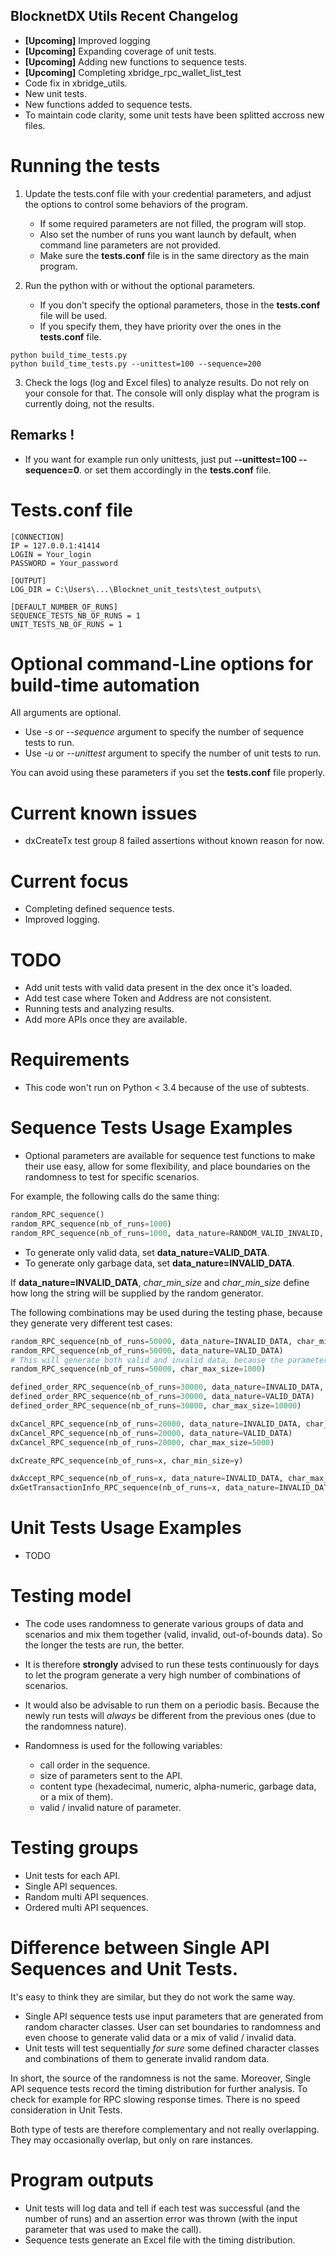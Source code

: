 ## BlocknetDX Utils Recent Changelog

- **[Upcoming]** Improved logging
- **[Upcoming]** Expanding coverage of unit tests.
- **[Upcoming]** Adding new functions to sequence tests.
- **[Upcoming]** Completing xbridge_rpc_wallet_list_test
- Code fix in xbridge_utils.
- New unit tests.
- New functions added to sequence tests.
- To maintain code clarity, some unit tests have been splitted accross new files.


# Running the tests

1. Update the tests.conf file with your credential parameters, and adjust the options to control some
behaviors of the program.

    - If some required parameters are not filled, the program will stop.
    - Also set the number of runs you want launch by default, when command line parameters are not provided.
    - Make sure the **tests.conf** file is in the same directory as the main program.

2. Run the python with or without the optional parameters.

    - If you don't specify the optional parameters, those in the **tests.conf** file will be used.
    - If you specify them, they have priority over the ones in the **tests.conf** file.

```
python build_time_tests.py
python build_time_tests.py --unittest=100 --sequence=200
```

3. Check the logs (log and Excel files) to analyze results.
Do not rely on your console for that. The console will only display what the program is currently doing, not the results.


## Remarks !

- If you want for example run only unittests, just put **--unittest=100 --sequence=0**.
or set them accordingly in the **tests.conf** file.


# Tests.conf file

```
[CONNECTION]
IP = 127.0.0.1:41414
LOGIN = Your_login
PASSWORD = Your_password

[OUTPUT]
LOG_DIR = C:\Users\...\Blocknet_unit_tests\test_outputs\

[DEFAULT_NUMBER_OF_RUNS]
SEQUENCE_TESTS_NB_OF_RUNS = 1
UNIT_TESTS_NB_OF_RUNS = 1
```


# Optional command-Line options for build-time automation

All arguments are optional.
- Use *-s* or *--sequence* argument to specify the number of sequence tests to run.
- Use *-u* or *--unittest* argument to specify the number of unit tests to run.

You can avoid using these parameters if you set the **tests.conf** file properly.

# Current known issues

- dxCreateTx test group 8 failed assertions without known reason for now.

# Current focus

- Completing defined sequence tests.
- Improved logging.

# TODO

- Add unit tests with valid data present in the dex once it's loaded.
- Add test case where Token and Address are not consistent.
- Running tests and analyzing results.
- Add more APIs once they are available.

# Requirements

- This code won't run on Python < 3.4 because of the use of subtests.

# Sequence Tests Usage Examples

- Optional parameters are available for sequence test functions to make their use easy, allow for some flexibility, and place boundaries on the randomness to test for specific scenarios.

For example, the following calls do the same thing: 
```python
random_RPC_sequence()
random_RPC_sequence(nb_of_runs=1000)
random_RPC_sequence(nb_of_runs=1000, data_nature=RANDOM_VALID_INVALID, char_min_size=1, char_max_size=12000)
```

- To generate only valid data, set **data_nature=VALID_DATA**. 
- To generate only garbage data, set **data_nature=INVALID_DATA**.

If **data_nature=INVALID_DATA**, *char_min_size* and *char_min_size* define how long the string will be supplied by the random generator.

The following combinations may be used during the testing phase, because they generate very different test cases:
```python
random_RPC_sequence(nb_of_runs=50000, data_nature=INVALID_DATA, char_min_size=10000, char_max_size=12000)
random_RPC_sequence(nb_of_runs=50000, data_nature=VALID_DATA)
# This will generate both valid and invalid data, because the parameter is not specified.
random_RPC_sequence(nb_of_runs=50000, char_max_size=1000)

defined_order_RPC_sequence(nb_of_runs=30000, data_nature=INVALID_DATA, char_min_size=5000, char_max_size=12000)
defined_order_RPC_sequence(nb_of_runs=30000, data_nature=VALID_DATA)
defined_order_RPC_sequence(nb_of_runs=30000, char_max_size=10000)

dxCancel_RPC_sequence(nb_of_runs=20000, data_nature=INVALID_DATA, char_min_size=1, char_max_size=15000)
dxCancel_RPC_sequence(nb_of_runs=20000, data_nature=VALID_DATA)
dxCancel_RPC_sequence(nb_of_runs=20000, char_max_size=5000)

dxCreate_RPC_sequence(nb_of_runs=x, char_min_size=y)

dxAccept_RPC_sequence(nb_of_runs=x, data_nature=INVALID_DATA, char_max_size=y)
dxGetTransactionInfo_RPC_sequence(nb_of_runs=x, data_nature=INVALID_DATA, char_max_size=y)

```


# Unit Tests Usage Examples

- TODO

# Testing model

- The code uses randomness to generate various groups of data and scenarios and mix them together (valid, invalid, out-of-bounds data).
So the longer the tests are run, the better.

- It is therefore **strongly** advised to run these tests continuously for days to let the program generate a very high number of combinations of scenarios.

- It would also be advisable to run them on a periodic basis. Because the newly run tests will *always* be different from the previous ones (due to the randomness nature).

- Randomness is used for the following variables:
  - call order in the sequence.
  - size of parameters sent to the API.
  - content type (hexadecimal, numeric, alpha-numeric, garbage data, or a mix of them).
  - valid / invalid nature of parameter.
 
  
# Testing groups

- Unit tests for each API.
- Single API sequences.
- Random multi API sequences.
- Ordered multi API sequences.

# Difference between Single API Sequences and Unit Tests.

It's easy to think they are similar, but they do not work the same way.
- Single API sequence tests use input parameters that are generated from random character classes.
User can set boundaries to randomness and even choose to generate valid data or a mix of valid / invalid data.
- Unit tests will test sequentially *for sure* some defined character classes and combinations of them to generate invalid random data.

In short, the source of the randomness is not the same.
Moreover, Single API sequence tests record the timing distribution for further analysis. To check for example for RPC slowing response times. There is no speed consideration in Unit Tests.

Both type of tests are therefore complementary and not really overlapping. They may occasionally overlap, but only on rare instances.

# Program outputs

- Unit tests will log data and tell if each test was successful (and the number of runs) and an assertion error was thrown (with the input parameter that was used to make the call).
- Sequence tests generate an Excel file with the timing distribution.



